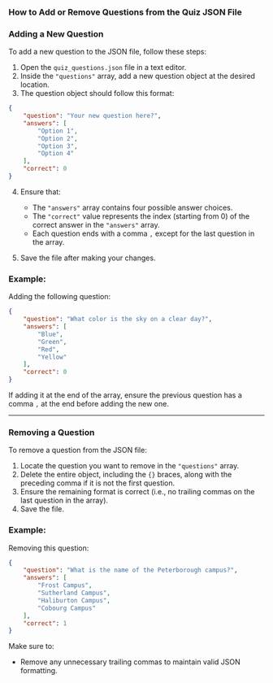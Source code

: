 ### How to Add or Remove Questions from the Quiz JSON File

### Adding a New Question
To add a new question to the JSON file, follow these steps:

1. Open the `quiz_questions.json` file in a text editor.
2. Inside the `"questions"` array, add a new question object at the desired location.
3. The question object should follow this format:

```json
{
    "question": "Your new question here?",
    "answers": [
        "Option 1",
        "Option 2",
        "Option 3",
        "Option 4"
    ],
    "correct": 0
}
```

4. Ensure that:
   - The `"answers"` array contains four possible answer choices.
   - The `"correct"` value represents the index (starting from 0) of the correct answer in the `"answers"` array.
   - Each question ends with a comma `,` except for the last question in the array.

5. Save the file after making your changes.

### Example:
Adding the following question:

```json
{
    "question": "What color is the sky on a clear day?",
    "answers": [
        "Blue",
        "Green",
        "Red",
        "Yellow"
    ],
    "correct": 0
}
```

If adding it at the end of the array, ensure the previous question has a comma `,` at the end before adding the new one.

---

### Removing a Question
To remove a question from the JSON file:

1. Locate the question you want to remove in the `"questions"` array.
2. Delete the entire object, including the `{}` braces, along with the preceding comma if it is not the first question.
3. Ensure the remaining format is correct (i.e., no trailing commas on the last question in the array).
4. Save the file.

### Example:
Removing this question:

```json
{
    "question": "What is the name of the Peterborough campus?",
    "answers": [
        "Frost Campus",
        "Sutherland Campus",
        "Haliburton Campus",
        "Cobourg Campus"
    ],
    "correct": 1
}
```

Make sure to:
- Remove any unnecessary trailing commas to maintain valid JSON formatting.